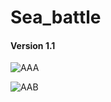 # Sea_battle

#### Version 1.1

![AAA](https://user-images.githubusercontent.com/103335340/219906038-df686a98-b71d-4b40-8efe-2fec2a2aa714.png)

![AAB](https://user-images.githubusercontent.com/103335340/219906039-f43ed4b3-53d4-41a0-9c1b-bbfa8f204fd7.png)
